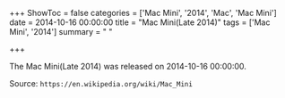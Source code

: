 +++
ShowToc = false
categories = ['Mac Mini', '2014', 'Mac', 'Mac Mini']
date = 2014-10-16 00:00:00
title = "Mac Mini(Late 2014)"
tags = ['Mac Mini', '2014']
summary = " "

+++

The Mac Mini(Late 2014) was released on 2014-10-16 00:00:00.

Source: `https://en.wikipedia.org/wiki/Mac_Mini`
